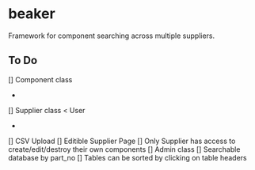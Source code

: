 beaker
======

Framework for component searching across multiple suppliers.


To Do
-----

[] Component class
  - ```belongs_to supplier
[] Supplier class < User
  - ```has_many components
  [] CSV Upload
  [] Editible Supplier Page
  [] Only Supplier has access to create/edit/destroy their own components
[] Admin class
[] Searchable database by part_no
[] Tables can be sorted by clicking on table headers
